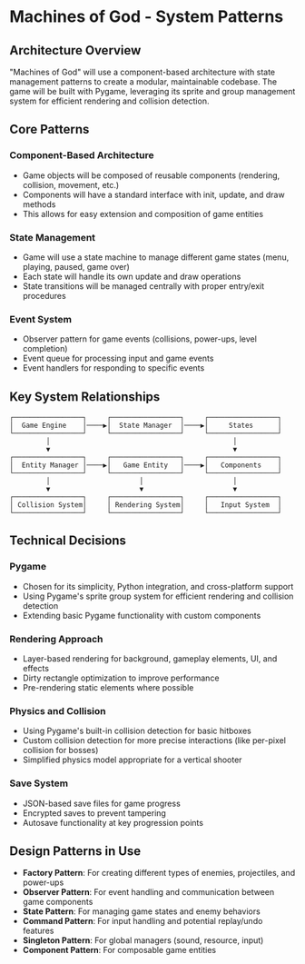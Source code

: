 # Machines of God - System Patterns

## Architecture Overview

"Machines of God" will use a component-based architecture with state management patterns to create a modular, maintainable codebase. The game will be built with Pygame, leveraging its sprite and group management system for efficient rendering and collision detection.

## Core Patterns

### Component-Based Architecture
- Game objects will be composed of reusable components (rendering, collision, movement, etc.)
- Components will have a standard interface with init, update, and draw methods
- This allows for easy extension and composition of game entities

### State Management
- Game will use a state machine to manage different game states (menu, playing, paused, game over)
- Each state will handle its own update and draw operations
- State transitions will be managed centrally with proper entry/exit procedures

### Event System
- Observer pattern for game events (collisions, power-ups, level completion)
- Event queue for processing input and game events
- Event handlers for responding to specific events

## Key System Relationships

```
┌─────────────────┐     ┌─────────────────┐     ┌─────────────────┐
│  Game Engine    │────▶│  State Manager  │────▶│     States      │
└─────────────────┘     └─────────────────┘     └─────────────────┘
         │                                             │
         ▼                                             ▼
┌─────────────────┐     ┌─────────────────┐     ┌─────────────────┐
│  Entity Manager │────▶│   Game Entity   │────▶│   Components    │
└─────────────────┘     └─────────────────┘     └─────────────────┘
         │                      │                      │
         ▼                      ▼                      ▼
┌─────────────────┐     ┌─────────────────┐     ┌─────────────────┐
│ Collision System│     │ Rendering System│     │   Input System  │
└─────────────────┘     └─────────────────┘     └─────────────────┘
```

## Technical Decisions

### Pygame
- Chosen for its simplicity, Python integration, and cross-platform support
- Using Pygame's sprite group system for efficient rendering and collision detection
- Extending basic Pygame functionality with custom components

### Rendering Approach
- Layer-based rendering for background, gameplay elements, UI, and effects
- Dirty rectangle optimization to improve performance
- Pre-rendering static elements where possible

### Physics and Collision
- Using Pygame's built-in collision detection for basic hitboxes
- Custom collision detection for more precise interactions (like per-pixel collision for bosses)
- Simplified physics model appropriate for a vertical shooter

### Save System
- JSON-based save files for game progress
- Encrypted saves to prevent tampering
- Autosave functionality at key progression points

## Design Patterns in Use

- **Factory Pattern**: For creating different types of enemies, projectiles, and power-ups
- **Observer Pattern**: For event handling and communication between game components
- **State Pattern**: For managing game states and enemy behaviors
- **Command Pattern**: For input handling and potential replay/undo features
- **Singleton Pattern**: For global managers (sound, resource, input)
- **Component Pattern**: For composable game entities 